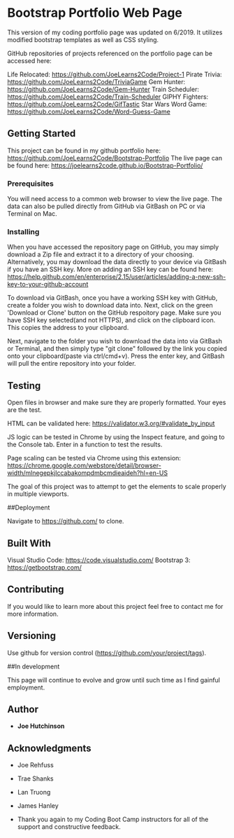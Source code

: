 # Bootstrap Portfolio Web Page

This version of my coding portfolio page was updated on 6/2019.  It utilizes modified bootstrap templates as well as CSS styling.  

GitHub repositories of projects referenced on the portfolio page can be accessed here:

Life Relocated: https://github.com/JoeLearns2Code/Project-1
Pirate Trivia: https://github.com/JoeLearns2Code/TriviaGame
Gem Hunter: https://github.com/JoeLearns2Code/Gem-Hunter
Train Scheduler: https://github.com/JoeLearns2Code/Train-Scheduler
GIPHY Fighters: https://github.com/JoeLearns2Code/GifTastic
Star Wars Word Game: https://github.com/JoeLearns2Code/Word-Guess-Game

## Getting Started

This project can be found in my github portfolio here: https://github.com/JoeLearns2Code/Bootstrap-Portfolio
The live page can be found here: https://joelearns2code.github.io/Bootstrap-Portfolio/

### Prerequisites

You will need access to a common web browser to view the live page.  The data can also be pulled directly from GitHub via GitBash on PC or via Terminal on Mac.


### Installing

When you have accessed the repository page on GitHub, you may simply download a Zip file and extract it to a directory of your choosing.  Alternatively, you may download the data directly to your device via GitBash if you have an SSH key.  More on adding an SSH key can be found here: https://help.github.com/en/enterprise/2.15/user/articles/adding-a-new-ssh-key-to-your-github-account

To download via GitBash, once you have a working SSH key with GitHub, create a folder you wish to download data into.  Next, click on the green 'Download or Clone' button on the GitHub respoitory page.  Make sure you have SSH key selected(and not HTTPS), and click on the clipboard icon.  This copies the address to your clipboard.

Next, navigate to the folder you wish to download the data into via GitBash or Terminal, and then simply type "git clone" followed by the link you copied onto your clipboard(paste via ctrl/cmd+v).  Press the enter key, and GitBash will pull the entire repository into your folder.


## Testing

Open files in browser and make sure they are properly formatted. Your eyes are the test.

HTML can be validated here: https://validator.w3.org/#validate_by_input

JS logic can be tested in Chrome by using the Inspect feature, and going to the Console tab. Enter in a function to test the results.

Page scaling can be tested via Chrome using this extension: https://chrome.google.com/webstore/detail/browser-width/mlnegepkjlccabakompdmbcmdieaideh?hl=en-US

The goal of this project was to attempt to get the elements to scale properly in multiple viewports.

##Deployment

Navigate to https://github.com/ to clone.

## Built With

Visual Studio Code: https://code.visualstudio.com/
Bootstrap 3: https://getbootstrap.com/ 

## Contributing

If you would like to learn more about this project feel free to contact me for more information.

## Versioning

Use github for version control (https://github.com/your/project/tags).

##In development

This page will continue to evolve and grow until such time as I find gainful employment.

## Author

* **Joe Hutchinson**


## Acknowledgments

* Joe Rehfuss
* Trae Shanks
* Lan Truong
* James Hanley

* Thank you again to my Coding Boot Camp instructors for all of the support and constructive feedback.
